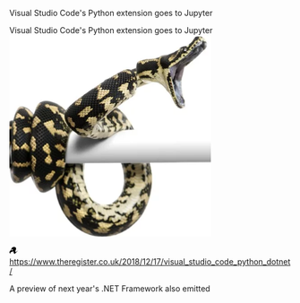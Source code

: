 Visual Studio Code's Python extension goes to Jupyter

Visual Studio Code's Python extension goes to Jupyter
![](../_resources/318f5286687c166e14d41e6d3ff7555e.png)

![](../_resources/15291a33f6f74a74b4a213f3c774c4de.png)https://www.theregister.co.uk/2018/12/17/visual_studio_code_python_dotnet/

A preview of next year's .NET Framework also emitted